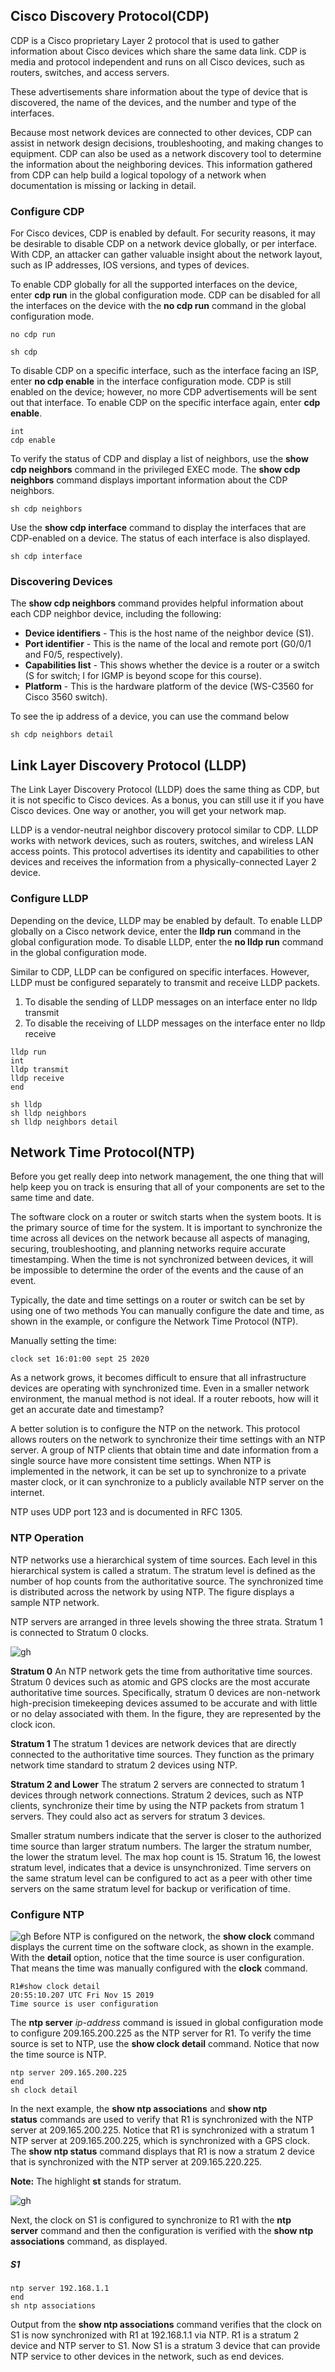 ## Cisco Discovery Protocol(CDP)
CDP is a Cisco proprietary Layer 2 protocol that is used to gather information about Cisco devices which share the same data link. CDP is media and protocol independent and runs on all Cisco devices, such as routers, switches, and access servers.

These advertisements share information about the type of device that is discovered, the name of the devices, and the number and type of the interfaces.

Because most network devices are connected to other devices, CDP can assist in network design decisions, troubleshooting, and making changes to equipment. CDP can also be used as a network discovery tool to determine the information about the neighboring devices. This information gathered from CDP can help build a logical topology of a network when documentation is missing or lacking in detail.

### Configure CDP
For Cisco devices, CDP is enabled by default. For security reasons, it may be desirable to disable CDP on a network device globally, or per interface. With CDP, an attacker can gather valuable insight about the network layout, such as IP addresses, IOS versions, and types of devices.

To enable CDP globally for all the supported interfaces on the device, enter **cdp run** in the global configuration mode. CDP can be disabled for all the interfaces on the device with the **no cdp run** command in the global configuration mode.

```
no cdp run

sh cdp
```

To disable CDP on a specific interface, such as the interface facing an ISP, enter **no cdp enable** in the interface configuration mode. CDP is still enabled on the device; however, no more CDP advertisements will be sent out that interface. To enable CDP on the specific interface again, enter **cdp enable**.

```
int 
cdp enable
```

To verify the status of CDP and display a list of neighbors, use the **show cdp neighbors** command in the privileged EXEC mode. The **show cdp neighbors** command displays important information about the CDP neighbors.

```
sh cdp neighbors
```

Use the **show cdp interface** command to display the interfaces that are CDP-enabled on a device. The status of each interface is also displayed.

```
sh cdp interface
```

### Discovering Devices
The **show cdp neighbors** command provides helpful information about each CDP neighbor device, including the following:

- **Device identifiers** - This is the host name of the neighbor device (S1).
- **Port identifier** - This is the name of the local and remote port (G0/0/1 and F0/5, respectively).
- **Capabilities list** - This shows whether the device is a router or a switch (S for switch; I for IGMP is beyond scope for this course).
- **Platform** - This is the hardware platform of the device (WS-C3560 for Cisco 3560 switch).

To see the ip address of a device, you can use the command below
```
sh cdp neighbors detail
```

## Link Layer Discovery Protocol (LLDP)
The Link Layer Discovery Protocol (LLDP) does the same thing as CDP, but it is not specific to Cisco devices. As a bonus, you can still use it if you have Cisco devices. One way or another, you will get your network map.

LLDP is a vendor-neutral neighbor discovery protocol similar to CDP. LLDP works with network devices, such as routers, switches, and wireless LAN access points. This protocol advertises its identity and capabilities to other devices and receives the information from a physically-connected Layer 2 device.

### Configure LLDP
Depending on the device, LLDP may be enabled by default. To enable LLDP globally on a Cisco network device, enter the **lldp run** command in the global configuration mode. To disable LLDP, enter the **no lldp run** command in the global configuration mode.

Similar to CDP, LLDP can be configured on specific interfaces. However, LLDP must be configured separately to transmit and receive LLDP packets.

1. To disable the sending of LLDP messages on an interface enter no lldp transmit
2. To disable the receiving of LLDP messages on the interface enter no lldp receive

```
lldp run
int 
lldp transmit
lldp receive
end

sh lldp
sh lldp neighbors
sh lldp neighbors detail
```

## Network Time Protocol(NTP)
Before you get really deep into network management, the one thing that will help keep you on track is ensuring that all of your components are set to the same time and date.

The software clock on a router or switch starts when the system boots. It is the primary source of time for the system. It is important to synchronize the time across all devices on the network because all aspects of managing, securing, troubleshooting, and planning networks require accurate timestamping. When the time is not synchronized between devices, it will be impossible to determine the order of the events and the cause of an event.

Typically, the date and time settings on a router or switch can be set by using one of two methods You can manually configure the date and time, as shown in the example, or configure the Network Time Protocol (NTP).

Manually setting the time:
```
clock set 16:01:00 sept 25 2020
```

As a network grows, it becomes difficult to ensure that all infrastructure devices are operating with synchronized time. Even in a smaller network environment, the manual method is not ideal. If a router reboots, how will it get an accurate date and timestamp?

A better solution is to configure the NTP on the network. This protocol allows routers on the network to synchronize their time settings with an NTP server. A group of NTP clients that obtain time and date information from a single source have more consistent time settings. When NTP is implemented in the network, it can be set up to synchronize to a private master clock, or it can synchronize to a publicly available NTP server on the internet.

NTP uses UDP port 123 and is documented in RFC 1305.

### NTP Operation
NTP networks use a hierarchical system of time sources. Each level in this hierarchical system is called a stratum. The stratum level is defined as the number of hop counts from the authoritative source. The synchronized time is distributed across the network by using NTP. The figure displays a sample NTP network.

NTP servers are arranged in three levels showing the three strata. Stratum 1 is connected to Stratum 0 clocks.

![gh](https://raw.githubusercontent.com/ndriannazriel04/Advanced-Network-Tech/main/obsidian/images1736574060000ur5p7c.png)

**Stratum 0**
An NTP network gets the time from authoritative time sources. Stratum 0 devices such as atomic and GPS clocks are the most accurate authoritative time sources. Specifically, stratum 0 devices are non-network high-precision timekeeping devices assumed to be accurate and with little or no delay associated with them. In the figure, they are represented by the clock icon.

**Stratum 1**
The stratum 1 devices are network devices that are directly connected to the authoritative time sources. They function as the primary network time standard to stratum 2 devices using NTP.

**Stratum 2 and Lower**
The stratum 2 servers are connected to stratum 1 devices through network connections. Stratum 2 devices, such as NTP clients, synchronize their time by using the NTP packets from stratum 1 servers. They could also act as servers for stratum 3 devices.

Smaller stratum numbers indicate that the server is closer to the authorized time source than larger stratum numbers. The larger the stratum number, the lower the stratum level. The max hop count is 15. Stratum 16, the lowest stratum level, indicates that a device is unsynchronized. Time servers on the same stratum level can be configured to act as a peer with other time servers on the same stratum level for backup or verification of time.

### Configure NTP 
![gh](https://raw.githubusercontent.com/ndriannazriel04/Advanced-Network-Tech/main/obsidian/images1736574109000wtrt6d.png)
Before NTP is configured on the network, the **show clock** command displays the current time on the software clock, as shown in the example. With the **detail** option, notice that the time source is user configuration. That means the time was manually configured with the **clock** command.

```
R1#show clock detail
20:55:10.207 UTC Fri Nov 15 2019
Time source is user configuration
```

The **ntp server** _ip-address_ command is issued in global configuration mode to configure 209.165.200.225 as the NTP server for R1. To verify the time source is set to NTP, use the **show clock detail** command. Notice that now the time source is NTP.

```
ntp server 209.165.200.225
end
sh clock detail
```

In the next example, the **show ntp associations** and **show ntp status** commands are used to verify that R1 is synchronized with the NTP server at 209.165.200.225. Notice that R1 is synchronized with a stratum 1 NTP server at 209.165.200.225, which is synchronized with a GPS clock. The **show ntp status** command displays that R1 is now a stratum 2 device that is synchronized with the NTP server at 209.165.220.225.

**Note:** The highlight **st** stands for stratum.

![gh](https://raw.githubusercontent.com/ndriannazriel04/Advanced-Network-Tech/main/obsidian/images1736574312000k48qka.png)

Next, the clock on S1 is configured to synchronize to R1 with the **ntp server** command and then the configuration is verified with the **show ntp associations** command, as displayed.

##### S1
```
ntp server 192.168.1.1
end
sh ntp associations
```

Output from the **show ntp associations** command verifies that the clock on S1 is now synchronized with R1 at 192.168.1.1 via NTP. R1 is a stratum 2 device and NTP server to S1. Now S1 is a stratum 3 device that can provide NTP service to other devices in the network, such as end devices.